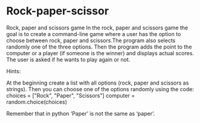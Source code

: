 # Rock-paper-scissor

Rock, paper and scissors game
In the rock, paper and scissors game the goal is to create a command-line game where a user has the option to choose between rock, paper and scissors.The program also selects randomly one of the three options. Then the program adds the point to the computer or a player (if someone is the winner) and displays actual scores. The user  is asked if he wants to play again or not.

Hints:

At the beginning create a list with all options (rock, paper and scissors as strings). Then you can choose one of the options randomly using the code:
choices = ["Rock", "Paper", "Scissors"]
computer = random.choice(choices)

Remember that in python ‘Paper’ is not the same as ‘paper’. 
